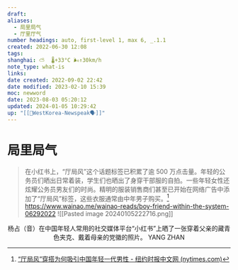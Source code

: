 ```yaml
---
draft: 
aliases:
  - 局里局气
  - 厅里厅气
number headings: auto, first-level 1, max 6, _.1.1
created: 2022-06-30 12:08
tags: 
shanghai: ⛅️  🌡️+33°C 🌬️↑30km/h
note_type: what-is
links: 
date created: 2022-09-02 22:42
date modified: 2023-02-10 15:39
moc: newword
date: 2023-08-03 05:20:12
updated: 2024-01-05 10:29:42
up: "[[💁WestKorea-Newspeak🗣]]"
---
```


# 局里局气

>在小红书上，“厅局风”这个话题标签已积累了逾 500 万点击量。年轻的公务员们晒出日常着装，学生们也晒出了身穿干部服的自拍。一些年轻女性还炫耀公务员男友们的时尚。精明的服装销售商们甚至已开始在网络广告中添加了“厅局风”标签，这些衣服通常由中年男子购买。[^1]
> https://www.wainao.me/wainao-reads/boy-friend-within-the-system-06292022
![[Pasted image 20240105222716.png]]

<center> 杨占（音）在中国年轻人常用的社交媒体平台“小红书”上晒了一张穿着父亲的藏青色夹克、戴着母亲的党徽的照片。 YANG ZHAN</center>

[^1]:[“厅局风”穿搭为何吸引中国年轻一代男性 - 纽约时报中文网 (nytimes.com)](https://cn.nytimes.com/china/20220908/china-communist-cadre-fashion/)
